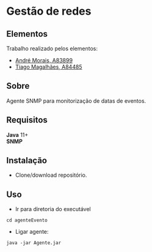 # Gestão de redes

## Elementos

Trabalho realizado pelos elementos:

- [André Morais, A83899](https://github.com/Demorales1998)
- [Tiago Magalhães, A84485](https://github.com/TiagoMag)

## Sobre 
Agente SNMP para monitorização de datas de eventos.

## Requisitos

**Java** 11+  </br>
**SNMP** </br>
## Instalação

- Clone/download repositório.

## Uso
- Ir para diretoria do executável
```
cd agenteEvento
```
- Ligar agente:</br>
``` 
java -jar Agente.jar
``` 
